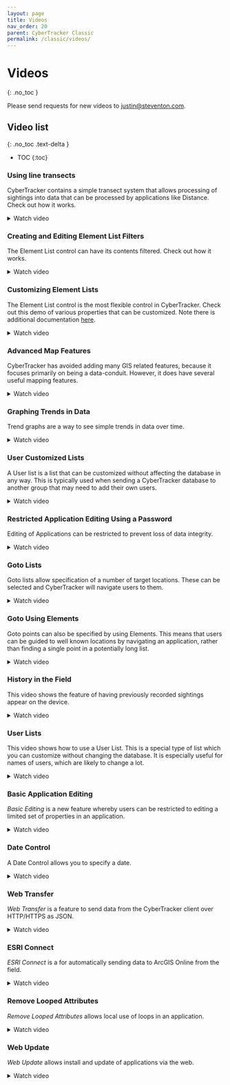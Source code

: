 ```yaml
---
layout: page
title: Videos
nav_order: 20
parent: CyberTracker Classic
permalink: /classic/videos/
---
```

# Videos
{: .no_toc }

Please send requests for new videos to justin@steventon.com.

## Video list
{: .no_toc .text-delta }

- TOC
{:toc}

### Using line transects

CyberTracker contains a simple transect system that allows processing of
sightings into data that can be processed by applications like Distance.
Check out how it works.
<details markdown="block">
  <summary>
  Watch video
  </summary>
<figure class="video_container">
  <video controls="true" allowfullscreen="true">
    <source src="https://cybertrackerwiki.blob.core.windows.net/videos/Transects.mp4" type="video/mp4">
  </video>
</figure>
</details>

### Creating and Editing Element List Filters

The Element List control can have its contents filtered. Check out how
it works.
<details markdown="block">
  <summary>
  Watch video
  </summary>
<figure class="video_container">
  <video controls="true" allowfullscreen="true">
    <source src="https://cybertrackerwiki.blob.core.windows.net/videos/Element_List_Filters.mp4" type="video/mp4">
  </video>
</figure>
</details>

### Customizing Element Lists

The Element List control is the most flexible control in CyberTracker.
Check out this demo of various properties that can be customized. Note
there is additional documentation [here](Documentation "wikilink").
<details markdown="block">
  <summary>
  Watch video
  </summary>
<figure class="video_container">
  <video controls="true" allowfullscreen="true">
    <source src="https://cybertrackerwiki.blob.core.windows.net/videos/Element_List_Properties.mp4" type="video/mp4">
  </video>
</figure>
</details>

### Advanced Map Features

CyberTracker has avoided adding many GIS related features, because it
focuses primarily on being a data-conduit. However, it does have several
useful mapping features.
<details markdown="block">
  <summary>
  Watch video
  </summary>
<figure class="video_container">
  <video controls="true" allowfullscreen="true">
    <source src="https://cybertrackerwiki.blob.core.windows.net/videos/GIS_Features.mp4" type="video/mp4">
  </video>
</figure>
</details>

### Graphing Trends in Data

Trend graphs are a way to see simple trends in data over time.
<details markdown="block">
  <summary>
  Watch video
  </summary>
<figure class="video_container">
  <video controls="true" allowfullscreen="true">
    <source src="https://cybertrackerwiki.blob.core.windows.net/videos/Trend_Graph.mp4" type="video/mp4">
  </video>
</figure>
</details>

### User Customized Lists

A User list is a list that can be customized without affecting the
database in any way. This is typically used when sending a CyberTracker
database to another group that may need to add their own users.
<details markdown="block">
  <summary>
  Watch video
  </summary>
<figure class="video_container">
  <video controls="true" allowfullscreen="true">
    <source src="https://cybertrackerwiki.blob.core.windows.net/videos/User_Lists.mp4" type="video/mp4">
  </video>
</figure>
</details>

### Restricted Application Editing Using a Password

Editing of Applications can be restricted to prevent loss of data
integrity.
<details markdown="block">
  <summary>
  Watch video
  </summary>
<figure class="video_container">
  <video controls="true" allowfullscreen="true">
    <source src="https://cybertrackerwiki.blob.core.windows.net/videos/Basic_Application_Editing.mp4" type="video/mp4">
  </video>
</figure>
</details>

### Goto Lists

Goto lists allow specification of a number of target locations. These
can be selected and CyberTracker will navigate users to them.
<details markdown="block">
  <summary>
  Watch video
  </summary>
<figure class="video_container">
  <video controls="true" allowfullscreen="true">
    <source src="https://cybertrackerwiki.blob.core.windows.net/videos/Goto_List.mp4" type="video/mp4">
  </video>
</figure>
</details>

### Goto Using Elements

Goto points can also be specified by using Elements. This means that
users can be guided to well known locations by navigating an
application, rather than finding a single point in a potentially long
list.
<details markdown="block">
  <summary>
  Watch video
  </summary>
<figure class="video_container">
  <video controls="true" allowfullscreen="true">
    <source src="https://cybertrackerwiki.blob.core.windows.net/videos/Goto_List_2.mp4" type="video/mp4">
  </video>
</figure>
</details>

### History in the Field

This video shows the feature of having previously recorded sightings
appear on the device.
<details markdown="block">
  <summary>
  Watch video
  </summary>
<figure class="video_container">
  <video controls="true" allowfullscreen="true">
    <source src="https://cybertrackerwiki.blob.core.windows.net/videos/History.mp4" type="video/mp4">
  </video>
</figure>
</details>

### User Lists

This video shows how to use a User List. This is a special type of list
which you can customize without changing the database. It is especially
useful for names of users, which are likely to change a lot.
<details markdown="block">
  <summary>
  Watch video
  </summary>
<figure class="video_container">
  <video controls="true" allowfullscreen="true">
    <source src="https://cybertrackerwiki.blob.core.windows.net/videos/User_Lists.mp4" type="video/mp4">
  </video>
</figure>
</details>

### Basic Application Editing

*Basic Editing* is a new feature whereby users can be restricted to
editing a limited set of properties in an application.
<details markdown="block">
  <summary>
  Watch video
  </summary>
<figure class="video_container">
  <video controls="true" allowfullscreen="true">
    <source src="https://cybertrackerwiki.blob.core.windows.net/videos/Basic_Application_Editing.mp4" type="video/mp4">
  </video>
</figure>
</details>

### Date Control

A Date Control allows you to specify a date.
<details markdown="block">
  <summary>
  Watch video
  </summary>
<figure class="video_container">
  <video controls="true" allowfullscreen="true">
    <source src="https://cybertrackerwiki.blob.core.windows.net/videos/Date_Control.mp4" type="video/mp4">
  </video>
</figure>
</details>

### Web Transfer

*Web Transfer* is a feature to send data from the CyberTracker client
over HTTP/HTTPS as JSON.
<details markdown="block">
  <summary>
  Watch video
  </summary>
<figure class="video_container">
  <video controls="true" allowfullscreen="true">
    <source src="https://cybertrackerwiki.blob.core.windows.net/videos/HttpTransfer.mp4" type="video/mp4">
  </video>
</figure>
</details>

### ESRI Connect

*ESRI Connect* is a for automatically sending data to ArcGIS Online from
the field.
<details markdown="block">
  <summary>
  Watch video
  </summary>
<figure class="video_container">
  <video controls="true" allowfullscreen="true">
    <source src="https://cybertrackerwiki.blob.core.windows.net/videos/Esri_Connect.mp4" type="video/mp4">
  </video>
</figure>
</details>

### Remove Looped Attributes

*Remove Looped Attributes* allows local use of loops in an application.
<details markdown="block">
  <summary>
  Watch video
  </summary>
<figure class="video_container">
  <video controls="true" allowfullscreen="true">
    <source src="https://cybertrackerwiki.blob.core.windows.net/videos/RemoveLoopedAttributesFull.mp4" type="video/mp4">
  </video>
</figure>
</details>

### Web Update

*Web Update* allows install and update of applications via the web.
<details markdown="block">
  <summary>
  Watch video
  </summary>
<figure class="video_container">
  <video controls="true" allowfullscreen="true">
    <source src="https://cybertrackerwiki.blob.core.windows.net/videos/WebUpdateFull.mp4" type="video/mp4">
  </video>
</figure>
</details>
